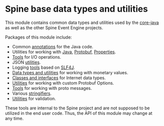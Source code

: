 # Spine base data types and utilities

This module contains common data types and utilities used by the 
[core-java](https://github.com/SpineEventEngine/core-java) as well as the other Spine Event Engine
projects.

Packages of this module include:

* Common [annotations](annotation) for the Java code.
* Utilities for working with [Java](code/java), [Protobuf](code/proto), 
[Properties](code/properties).
* [Tools](io) for I/O operations.
* JSON [utilities](json).
* Logging [tools](logging) based on [SLF4J](https://www.slf4j.org/).
* [Data types and utilities](money) for working with monetary values.
* [Classes and interfaces](net) for Internet data types.
* [Utilities](option) for working with custom Protobuf Options.
* [Tools](protobuf) for working with proto messages.
* Various [stringifiers](string).
* [Utilities](validate) for validation.

These tools are internal to the Spine project and are not supposed to be utilized in the end user
code. Thus, the API of this module may change at any time.